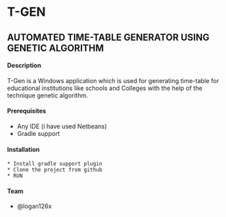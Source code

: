 # T-GEN 
## AUTOMATED TIME-TABLE GENERATOR USING GENETIC ALGORITHM
#### Description
T-Gen is a Windows application which is used for generating time-table for educational institutions like schools and Colleges with the help of the technique genetic algorithm.
#### Prerequisites
* Any IDE (i have used Netbeans)
* Gradle support 
#### Installation
```
* Install gradle support plugin 
* Clone the project from github 
* RUN
```
#### Team
* @logan126x

